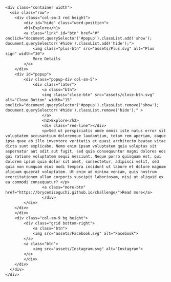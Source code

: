 <body>
	
	<div class="container width">
	  <div class="row">
	    <div class="col-sm-3 red height">
		    <div id="hide" class="word-position">
			<h1>Explore</h1>
			<a class="link" id="btn" href="#" onclick="document.querySelector('#popup').classList.add('show'); document.querySelector('#hide').classList.add('hide');">
				<img class="plus-btn" src="assets/Plus.svg" alt="Plus sign" width="30"> 
				More Details
			</a>
		</div>
		<div id="popup">
			<div class="popup-div col-sm-5">
				<div class="later">
					<a class="btn">
					<img class="close-btn" src="assets/close-btn.svg" alt="Close Button" width="15" onclick="document.querySelector('#popup').classList.remove('show'); document.querySelector('#hide').classList.remove('hide');" > 
					</a>
					<h2>Explore</h2>
					<div class="red-line"></div>  
					<p>Sed ut perspiciatis unde omnis iste natus error sit voluptatem accusantium doloremque laudantium, totam rem aperiam, eaque ipsa quae ab illo inventore veritatis et quasi architecto beatae vitae dicta sunt explicabo. Nemo enim ipsam voluptatem quia voluptas sit aspernatur aut odit aut fugit, sed quia consequuntur magni dolores eos qui ratione voluptatem sequi nesciunt. Neque porro quisquam est, qui dolorem ipsum quia dolor sit amet, consectetur, adipisci velit, sed quia non numquam eius modi tempora incidunt ut labore et dolore magnam aliquam quaerat voluptatem. Ut enim ad minima veniam, quis nostrum exercitationem ullam corporis suscipit laboriosam, nisi ut aliquid ex ea commodi consequatur? </p>
					<a class="more-btn" href="https://brycemizoguchi.github.io/challenge/">Read more</a>
				    </div>
			</div>
		</div>
	    </div>
		<div class="col-sm-9 bg height">
			<div class="grid bottom-right">
				<a class="btn">
				<img src="assets/Facebook.svg" alt="Facebook"> 
			</a>
			<a class="btn">
				<img src="assets/Instagram.svg" alt="Instagram"> 
			</a>
			</div>
		</div>
	  </div>
	</div>
</body>
